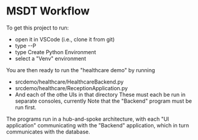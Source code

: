 # MSDT Workflow

To get this project to run:
* open it in VSCode (i.e., clone it from git)
* type <ctrl>-<shift>-P
* type Create Python Environment
* select a "Venv" environment

You are then ready to run the "healthcare demo" by running
* srcdemo/healthcare/HealthcareBackend.py
* srcdemo/healthcare/ReceptionApplication.py
* And each of the othe UIs in that directory
These must each be run in separate consoles, currently
Note that the "Backend" program must be run first.

The programs run in a hub-and-spoke architecture, with 
each "UI application" communicating with the "Backend"
application, which in turn communicates with the database.